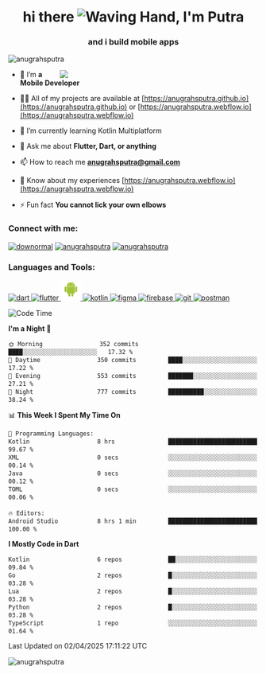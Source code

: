 

<h1 align="center">hi there <img src="https://raw.githubusercontent.com/Tarikul-Islam-Anik/Animated-Fluent-Emojis/master/Emojis/Hand%20gestures/Waving%20Hand.png" alt="Waving Hand" width="40" height="40" />, I'm Putra</h1>
<h3 align="center">and i build mobile apps</h3>

<p align="left"> <img src="https://komarev.com/ghpvc/?username=anugrahsputra&label=Profile%20views&color=0e75b6&style=plastic" alt="anugrahsputra" /> </p>
<img align="right" width="400" src="https://user-images.githubusercontent.com/74038190/240815616-7b282ec6-fcc3-4600-90a7-2c3140549f58.gif"/>


- 🔭 I’m **a Mobile Developer**

- 👨‍💻 All of my projects are available at [https://anugrahsputra.github.io](https://anugrahsputra.github.io) or [https://anugrahsputra.webflow.io](https://anugrahsputra.webflow.io)

- 🌱 I’m currently learning Kotlin Multiplatform

- 💬 Ask me about **Flutter, Dart, or anything**

- 📫 How to reach me **anugrahsputra@gmail.com**

- 📄 Know about my experiences [https://anugrahsputra.webflow.io](https://anugrahsputra.webflow.io)

- ⚡ Fun fact **You cannot lick your own elbows**

<h3 align="left">Connect with me:</h3>
<p align="left">
<a href="https://twitter.com/downormal" target="blank"><img align="center" src="https://raw.githubusercontent.com/rahuldkjain/github-profile-readme-generator/master/src/images/icons/Social/twitter.svg" alt="downormal" height="30" width="40" /></a>
<a href="https://linkedin.com/in/anugrahsputra" target="blank"><img align="center" src="https://raw.githubusercontent.com/rahuldkjain/github-profile-readme-generator/master/src/images/icons/Social/linked-in-alt.svg" alt="anugrahsputra" height="30" width="40" /></a>
<a href="https://www.leetcode.com/anugrahsputra" target="blank"><img align="center" src="https://raw.githubusercontent.com/rahuldkjain/github-profile-readme-generator/master/src/images/icons/Social/leet-code.svg" alt="anugrahsputra" height="30" width="40" /></a>
</p>

<h3 align="left">Languages and Tools:</h3>
<p align="left"> <a href="https://dart.dev" target="_blank" rel="noreferrer"> <img src="https://www.vectorlogo.zone/logos/dartlang/dartlang-icon.svg" alt="dart" width="40" height="40"/> </a>  <a href="https://flutter.dev" target="_blank" rel="noreferrer"> <img src="https://www.vectorlogo.zone/logos/flutterio/flutterio-icon.svg" alt="flutter" width="40" height="40"/> </a> <a href="https://developer.android.com" target="_blank" rel="noreferrer"> <img src="https://raw.githubusercontent.com/devicons/devicon/master/icons/android/android-original-wordmark.svg" alt="android" width="40" height="40"/> </a> <a href="https://kotlinlang.org" target="_blank" rel="noreferrer"> <img src="https://www.vectorlogo.zone/logos/kotlinlang/kotlinlang-icon.svg" alt="kotlin" width="40" height="40"/> </a><a href="https://www.figma.com/" target="_blank" rel="noreferrer"> <img src="https://www.vectorlogo.zone/logos/figma/figma-icon.svg" alt="figma" width="40" height="40"/> </a> <a href="https://firebase.google.com/" target="_blank" rel="noreferrer"> <img src="https://www.vectorlogo.zone/logos/firebase/firebase-icon.svg" alt="firebase" width="40" height="40"/> </a><a href="https://git-scm.com/" target="_blank" rel="noreferrer"> <img src="https://www.vectorlogo.zone/logos/git-scm/git-scm-icon.svg" alt="git" width="40" height="40"/> </a> <a href="https://postman.com" target="_blank" rel="noreferrer"> <img src="https://www.vectorlogo.zone/logos/getpostman/getpostman-icon.svg" alt="postman" width="40" height="40"/> </a> </p>




<!--START_SECTION:waka-->
![Code Time](http://img.shields.io/badge/Code%20Time-1%2C530%20hrs%2033%20mins-blue)

**I'm a Night 🦉** 

```text
🌞 Morning                352 commits         ████░░░░░░░░░░░░░░░░░░░░░   17.32 % 
🌆 Daytime                350 commits         ████░░░░░░░░░░░░░░░░░░░░░   17.22 % 
🌃 Evening                553 commits         ███████░░░░░░░░░░░░░░░░░░   27.21 % 
🌙 Night                  777 commits         ██████████░░░░░░░░░░░░░░░   38.24 % 
```


📊 **This Week I Spent My Time On** 

```text
💬 Programming Languages: 
Kotlin                   8 hrs               █████████████████████████   99.67 % 
XML                      0 secs              ░░░░░░░░░░░░░░░░░░░░░░░░░   00.14 % 
Java                     0 secs              ░░░░░░░░░░░░░░░░░░░░░░░░░   00.12 % 
TOML                     0 secs              ░░░░░░░░░░░░░░░░░░░░░░░░░   00.06 % 

🔥 Editors: 
Android Studio           8 hrs 1 min         █████████████████████████   100.00 % 
```

**I Mostly Code in Dart** 

```text
Kotlin                   6 repos             ██░░░░░░░░░░░░░░░░░░░░░░░   09.84 % 
Go                       2 repos             █░░░░░░░░░░░░░░░░░░░░░░░░   03.28 % 
Lua                      2 repos             █░░░░░░░░░░░░░░░░░░░░░░░░   03.28 % 
Python                   2 repos             █░░░░░░░░░░░░░░░░░░░░░░░░   03.28 % 
TypeScript               1 repo              ░░░░░░░░░░░░░░░░░░░░░░░░░   01.64 % 
```




 Last Updated on 02/04/2025 17:11:22 UTC
<!--END_SECTION:waka-->

<img align="center" src="https://user-images.githubusercontent.com/74038190/212744287-14f66c13-5458-40dc-9244-8ff533fc8f4a.gif" alt="anugrahsputra" />
